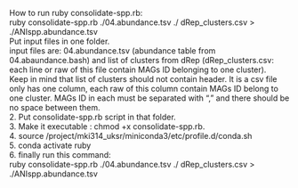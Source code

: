 How to run ruby consolidate-spp.rb:  
ruby consolidate-spp.rb ./04.abundance.tsv ./ dRep_clusters.csv > ./ANIspp.abundance.tsv  
Put  input files in one folder.   
input files are: 04.abundance.tsv (abundance table from 04.abaundance.bash) and list of clusters from dRep (dRep_clusters.csv: each line or raw of this file contain MAGs ID belonging to one cluster).  
Keep in mind that list of clusters should not contain header. It is a csv file only has one column, each raw of this column contain MAGs ID belong to one cluster. MAGs ID in each must be separated with “,” and there should be no space between them.   
2.	Put consolidate-spp.rb script in that folder.    
3.	Make it executable : chmod +x consolidate-spp.rb.  
4.	source /project/mki314_uksr/miniconda3/etc/profile.d/conda.sh  
5.	conda activate ruby   
6.	finally run this command:  
ruby consolidate-spp.rb ./04.abundance.tsv ./ dRep_clusters.csv > ./ANIspp.abundance.tsv  
